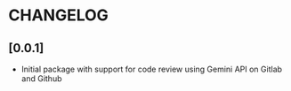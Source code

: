 # CHANGELOG

## [0.0.1]

- Initial package with support for code review using Gemini API on Gitlab and Github
